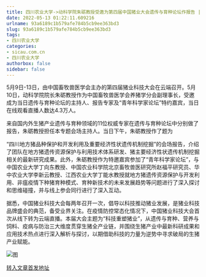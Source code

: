```yaml
---
title: 四川农业大学->动科学院朱砺教授受邀为第四届中国猪业大会遗传与育种论坛作报告 | sicau.com.cn
date: 2022-05-13 01:22:11.609216
urlname: 93a6189c1b579afe784b5cb9ee363bd3
slug: 93a6189c1b579afe784b5cb9ee363bd3
tags: 
- 四川农业大学
categories:
- sicau.com.cn
- 四川农业大学
authorbox: false
sidebar: false
---
```

  

5月9日-13日，由中国畜牧兽医学会主办的第四届猪业科技大会在云端召开。5月10日，动科学院院长朱砺教授作为中国畜牧兽医学会养猪学分会副理事长，受邀成为当日遗传与育种论坛的主持人、报告专家及“青年科学家论坛”特约嘉宾，当日在线观看直播人数达4.3万人。

来自国内外生猪产业遗传与育种领域的11位权威专家在遗传与育种论坛中分别做了报告，朱砺教授担任本专题会场主持人。当日下午，朱砺教授作了题为
<!--more-->
“四川地方猪品种保护和开发利用及重要经济性状遗传机制挖掘”的会场报告，介绍了团队在地方猪遗传资源保护与利用技术体系研发、猪主要经济性状遗传机制挖掘相关的最新研究成果。此外，朱砺教授作为特邀嘉宾参加了“青年科学家论坛”，与中国农业大学丁向东教授、中国农业科学院北京畜牧兽医研究所赵福平研究员、华中农业大学李新云教授、江西农业大学丁能水教授就地方猪遗传资源保护与开发利用、非瘟疫情下种猪育种模式、育种新技术的未来发展趋势等问题进行了深入探讨和思维碰撞，并与线上参会同行进行了深入互动。

据悉，中国猪业科技大会每两年召开一次，倡导以科技推动猪业发展，是猪业科技品牌盛会的典范，备受业界关注。在疫情防控常态化情况下，中国猪业科技大会首次从线下转为云端直播。本届大会主题为“科技重塑猪业”，从遗传与育种、营养与饲料、疫病与防治三大维度贯穿生猪全产业链，并围绕生猪产业中最新科研成果和应用技术热点进行深入解析与探讨，以期借助科技的力量为逆势中寻求破局的生猪产业赋能。

![图](https://news.sicau.edu.cn/__local/E/DD/98/A9A6BD6A0AB51E4EAEBBDE93DCC_FCB4D458_12F99.png)

[转入文章首发地址](https://news.sicau.edu.cn/info/1078/67744.htm)